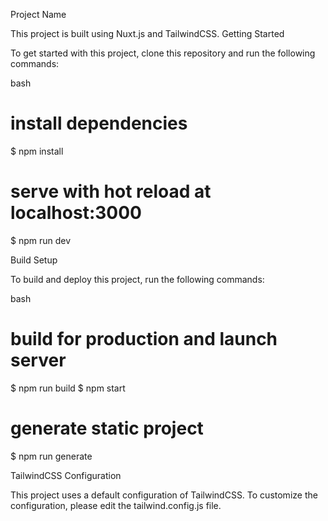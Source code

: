 Project Name

This project is built using Nuxt.js and TailwindCSS.
Getting Started

To get started with this project, clone this repository and run the following commands:

bash

# install dependencies
$ npm install

# serve with hot reload at localhost:3000
$ npm run dev

Build Setup

To build and deploy this project, run the following commands:

bash

# build for production and launch server
$ npm run build
$ npm start

# generate static project
$ npm run generate

TailwindCSS Configuration

This project uses a default configuration of TailwindCSS. To customize the configuration, please edit the tailwind.config.js file.
